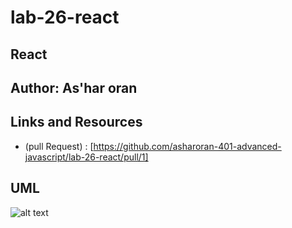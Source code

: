 # lab-26-react
 ## React 
## Author: As'har oran
## Links and Resources
* (pull Request) : [https://github.com/asharoran-401-advanced-javascript/lab-26-react/pull/1]


## UML
 ![alt text](assest/lab-26.jpg)